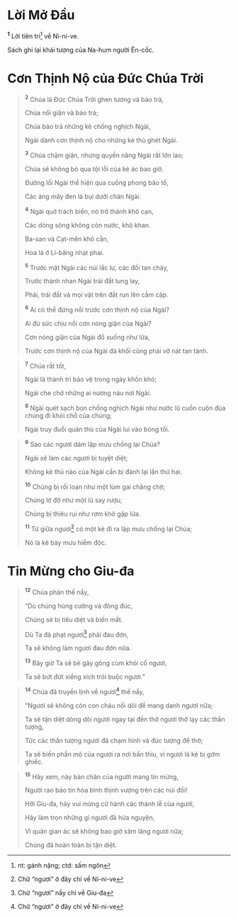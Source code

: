 # Lời Mở Ðầu
<sup><b>1</b></sup> Lời tiên tri[^1] về Ni-ni-ve.

Sách ghi lại khải tượng của Na-hum người Ên-cốc.

# Cơn Thịnh Nộ của Ðức Chúa Trời

> <sup><b>2</b></sup> Chúa là Ðức Chúa Trời ghen tương và báo trả,
> 
> Chúa nổi giận và báo trả;
> 
> Chúa báo trả những kẻ chống nghịch Ngài,
> 
> Ngài dành cơn thịnh nộ cho những kẻ thù ghét Ngài.
> 
> <sup><b>3</b></sup> Chúa chậm giận, nhưng quyền năng Ngài rất lớn lao;
> 
> Chúa sẽ không bỏ qua tội lỗi của kẻ ác bao giờ.
> 
> Ðường lối Ngài thể hiện qua cuồng phong bão tố,
> 
> Các áng mây đen là bụi dưới chân Ngài.
> 
> <sup><b>4</b></sup> Ngài quở trách biển, nó trở thành khô cạn,
> 
> Các dòng sông không còn nước, khô khan.
> 
> Ba-san và Cạt-mên khô cằn,
> 
> Hoa lá ở Li-băng nhạt phai.
> 
> <sup><b>5</b></sup> Trước mặt Ngài các núi lắc lư, các đồi tan chảy,
> 
> Trước thánh nhan Ngài trái đất lung lay,
> 
> Phải, trái đất và mọi vật trên đất run lên cầm cập.
> 
> <sup><b>6</b></sup> Ai có thể đứng nổi trước cơn thịnh nộ của Ngài?
> 
> Ai đủ sức chịu nổi cơn nóng giận của Ngài?
> 
> Cơn nóng giận của Ngài đổ xuống như lửa,
> 
> Trước cơn thịnh nộ của Ngài đá khối cũng phải vỡ nát tan tành.
>


> <sup><b>7</b></sup> Chúa rất tốt,
> 
> Ngài là thành trì bảo vệ trong ngày khốn khó;
> 
> Ngài che chở những ai nương náu nơi Ngài.
> 
> <sup><b>8</b></sup> Ngài quét sạch bọn chống nghịch Ngài như nước lũ cuồn cuộn đùa chúng đi khỏi chỗ của chúng;
> 
> Ngài truy đuổi quân thù của Ngài lui vào bóng tối.
>


> <sup><b>9</b></sup> Sao các ngươi dám lập mưu chống lại Chúa?
> 
> Ngài sẽ làm các ngươi bị tuyệt diệt;
> 
> Không kẻ thù nào của Ngài cần bị đánh lại lần thứ hai.
> 
> <sup><b>10</b></sup> Chúng bị rối loạn như một lùm gai chằng chịt;
> 
> Chúng lờ đờ như một lũ say rượu;
> 
> Chúng bị thiêu rụi như rơm khô gặp lửa.
> 
> <sup><b>11</b></sup> Từ giữa ngươi[^2] có một kẻ đi ra lập mưu chống lại Chúa;
> 
> Nó là kẻ bày mưu hiểm độc.
>

# Tin Mừng cho Giu-đa

> <sup><b>12</b></sup> Chúa phán thế nầy,
> 
> “Dù chúng hùng cường và đông đúc,
> 
> Chúng sẽ bị tiêu diệt và biến mất.
> 
> Dù Ta đã phạt ngươi[^3] phải đau đớn,
> 
> Ta sẽ không làm ngươi đau đớn nữa.
> 
> <sup><b>13</b></sup> Bây giờ Ta sẽ bẻ gãy gông cùm khỏi cổ ngươi,
> 
> Ta sẽ bứt đứt xiềng xích trói buộc ngươi.”
>


> <sup><b>14</b></sup> Chúa đã truyền lịnh về ngươi[^4] thế nầy,
> 
> “Ngươi sẽ không còn con cháu nối dõi để mang danh ngươi nữa;
> 
> Ta sẽ tận diệt dòng dõi ngươi ngay tại đền thờ ngươi thờ lạy các thần tượng,
> 
> Tức các thần tượng ngươi đã chạm hình và đúc tượng để thờ;
> 
> Ta sẽ biến phần mộ của ngươi ra nơi bẩn thỉu, vì ngươi là kẻ bị gớm ghiếc.
>


> <sup><b>15</b></sup> Hãy xem, này bàn chân của người mang tin mừng,
> 
> Người rao báo tin hòa bình thịnh vượng trên các núi đồi!
> 
> Hỡi Giu-đa, hãy vui mừng cử hành các thánh lễ của ngươi,
> 
> Hãy làm trọn những gì ngươi đã hứa nguyện,
> 
> Vì quân gian ác sẽ không bao giờ xâm lăng ngươi nữa;
> 
> Chúng đã hoàn toàn bị tận diệt.
>

[^1]: nt: gánh nặng; ctd: sấm ngôn
[^2]: Chữ “ngươi” ở đây chỉ về Ni-ni-ve
[^3]: Chữ “ngươi” nầy chỉ về Giu-đa
[^4]: Chữ “ngươi” ở đây chỉ về Ni-ni-ve
